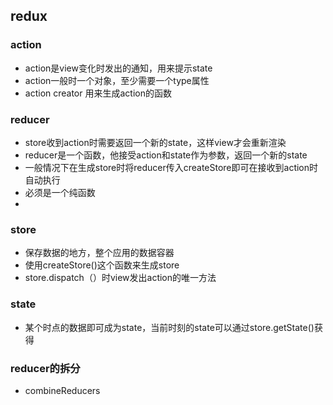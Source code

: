 ## redux
### action
- action是view变化时发出的通知，用来提示state
- action一般时一个对象，至少需要一个type属性
- action creator 用来生成action的函数
### reducer
- store收到action时需要返回一个新的state，这样view才会重新渲染
- reducer是一个函数，他接受action和state作为参数，返回一个新的state
- 一般情况下在生成store时将reducer传入createStore即可在接收到action时自动执行
- 必须是一个纯函数
- 
### store
- 保存数据的地方，整个应用的数据容器
- 使用createStore()这个函数来生成store
- store.dispatch（）时view发出action的唯一方法
### state
- 某个时点的数据即可成为state，当前时刻的state可以通过store.getState()获得


### reducer的拆分
- combineReducers
